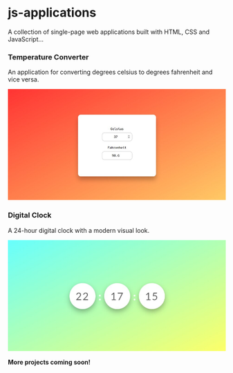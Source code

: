 # js-applications

A collection of single-page web applications built with HTML, CSS and JavaScript...

### Temperature Converter

An application for converting degrees celsius to degrees fahrenheit and vice versa.

![Temperature Converter Screenshot](/screenshots/temperature-converter-screenshot.jpg) 

### Digital Clock

A 24-hour digital clock with a modern visual look. 

![Digital Clock Screenshot](/screenshots/digital-clock-screenshot.jpg)

**More projects coming soon!** 